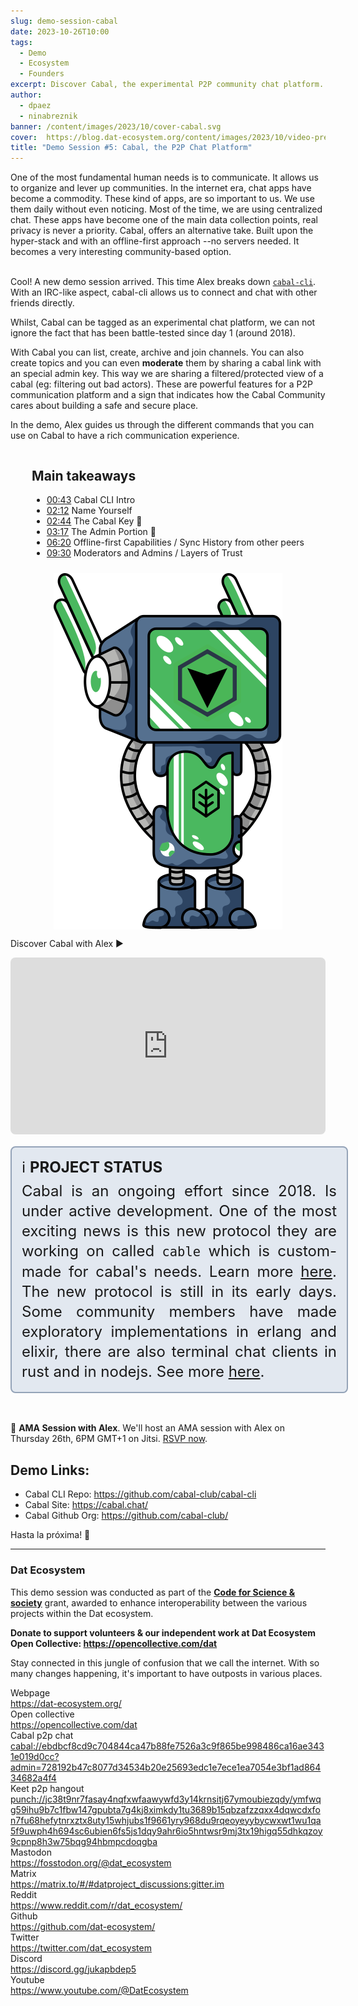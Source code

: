 ```yaml
---
slug: demo-session-cabal
date: 2023-10-26T10:00
tags:
  - Demo
  - Ecosystem
  - Founders
excerpt: Discover Cabal, the experimental P2P community chat platform.
author:
  - dpaez
  - ninabreznik
banner: /content/images/2023/10/cover-cabal.svg
cover:  https://blog.dat-ecosystem.org/content/images/2023/10/video-preview-cabal.png
title: "Demo Session #5: Cabal, the P2P Chat Platform"
---
```


<div>
One of the most fundamental human needs is to communicate. It allows us to organize and lever up communities. In the internet era, chat apps have become a commodity. These kind of apps, are so important to us. We use them daily without even noticing. Most of the time, we are using centralized chat. These apps have become one of the main data collection points, real privacy is never a priority.
Cabal, offers an alternative take. Built upon the hyper-stack and with an offline-first approach --no servers needed. It becomes a very interesting community-based option.
<br/><br/>

Cool! A new demo session arrived. This time Alex breaks down [`cabal-cli`](https://github.com/cabal-club/cabal-cli). With an IRC-like aspect, cabal-cli allows us to connect and chat with other friends directly.

Whilst, Cabal can be tagged as an experimental chat platform, we can not ignore the fact that has been battle-tested since day 1 (around 2018).

With Cabal you can list, create, archive and join channels. You can also create topics and you can even **moderate** them by sharing a cabal link with an special admin key. This way we are sharing a filtered/protected view of a cabal (eg: filtering out bad actors).
These are powerful features for a P2P communication platform and a sign that indicates how the Cabal Community cares about building a safe and secure place.

In the demo, Alex guides us through the different commands that you can use on Cabal to have a rich communication experience.

<div class="container">
  <div class="image">
    <img src="/content/images/2023/10/demo-cabal.svg" alt="cabal logo with dat robot" style="width: 100%;" />
  </div>
  <div>
  <h2>Main takeaways</h2>

  - [00:43](https://youtu.be/0NeCCONtsoM?t=43) Cabal CLI Intro
  - [02:12](https://youtu.be/0NeCCONtsoM?t=132) Name Yourself
  - [02:44](https://youtu.be/0NeCCONtsoM?t=164) The Cabal Key 🔑
  - [03:17](https://youtu.be/0NeCCONtsoM?t=197) The Admin Portion 🔑
  - [06:20](https://youtu.be/0NeCCONtsoM?t=380) Offline-first Capabilities / Sync History from other peers
  - [09:30](https://youtu.be/0NeCCONtsoM?t=570) Moderators and Admins / Layers of Trust
  </div>
</div>

Discover Cabal with Alex ▶️
<iframe style="width: 100%; aspect-ratio: 16/9; border-radius: 0.5rem;" src="https://www.youtube.com/embed/0NeCCONtsoM?si=OlCH0iu7gJJ8OZUq" title="Cabal Demo Session" frameborder="0" allow="accelerometer; autoplay; clipboard-write; encrypted-media; gyroscope; picture-in-picture; web-share" allowfullscreen></iframe>

<div class="note">
ℹ️ <b>Project Status</b> <br/>
Cabal is an ongoing effort since 2018. Is under active development. One of the most exciting news is this new protocol they are working on called <code>cable</code> which is custom-made for cabal's needs. Learn more <a href="https://github.com/cabal-club/cable/">here</a>.
The new protocol is still in its early days. Some community members have made exploratory implementations in erlang and elixir, there are also terminal chat clients in rust and in nodejs. See more  <a href="https://archive.org/details/cable-interop-demo-2023-09">here</a>.
</div>
<br/>

🎥 **AMA Session with Alex**. We'll host an AMA session with Alex on Thursday 26th, 6PM GMT+1 on Jitsi. [RSVP now](https://meet.jit.si/moderated/b59efb59c25f8bb83ca0c5e23d59ff375ebb396fac6e7d1fcc1d1521322126fe).


## Demo Links:
- Cabal CLI Repo: https://github.com/cabal-club/cabal-cli
- Cabal Site: https://cabal.chat/
- Cabal Github Org: https://github.com/cabal-club/

Hasta la próxima! 👋

<style>
  /* mobile first */
.container {
  display: flex;
  flex-direction: column;
}

.note {
  width: 100%;
  background-color: rgb(226 232 240);
  padding: 16px;
  font-size: 1.5rem;
  line-height: 2rem;
  border: 2px solid rgb(148 163 184);
  border-radius: 0.5rem;
  margin: 16px 0;
  text-align: justify;
}

.note b {
  display: inline-block;
  margin-bottom: 6px;
  text-transform: uppercase;
}

.post-full-image {
  background-size: 75%;
  background-repeat: no-repeat;
}

.image-right {
  float:right;
}
.image-left {
  float:left;
}
/* .image {
  flex-grow: 1;
  margin-left: 30px;
  max-width: 30%;
} */
.image img {
  display:block;
  width:100%;
}

.container {
  flex-direction: column-reverse;
  justify-content: space-between;
  gap: 10px;
  align-items: center;
}

.image {
  flex-basis: 30%;
}

@media only screen and (min-width: 1024px) {
  .post-full-image {
    background-size: 50%;
  }

  .container {
    flex-direction: row;
    gap: 30px;
  }

  .image {
    flex-basis: 25%;
  }

  .note {
    padding: 16px 32px;
  }
}
</style>
</div>

------
<div class="about-ecosystem">

### Dat Ecosystem

This demo session was conducted as part of the **[Code for Science & society](https://www.codeforsociety.org/)** grant, awarded to enhance interoperability between the various projects within the Dat ecosystem.

**Donate to support volunteers & our independent work at Dat Ecosystem
Open Collective: https://opencollective.com/dat**

Stay connected in this jungle of confusion that we call the internet. With so many changes happening, it's important to have outposts in various places.

<div class="grid">
  <div class="name">Webpage</div>
  <div class="link"><a target="_blank" href="https://dat-ecosystem.org/">https://dat-ecosystem.org/</a></div>
  <div class="name">Open collective</div>
  <div class="link"><a target="_blank" href="https://opencollective.com/dat">https://opencollective.com/dat</a></div>
  <div class="name">Cabal p2p chat</div>
  <div class="link"><a target="_blank" href="#">cabal://ebdbcf8cd9c704844ca47b88fe7526a3c9f865be998486ca16ae3431e019d0cc?admin=728192b47c8077d34534b20e25693edc1e7ece1ea7054e3bf1ad86434682a4f4</a></div>
  <div class="name">Keet p2p hangout</div>
  <div class="link"><a target="_blank" href="#">punch://jc38t9nr7fasay4nqfxwfaawywfd3y14krnsitj67ymoubiezqdy/ymfwqg59ihu9b7c1fbw147gpubta7g4kj8ximkdy1tu3689b15qbzafzzqxx4dqwcdxfon7fu68hefytnrxztx8uty15whjubs1f9661yry968du9rqeoyeyybycwxwt1wu1qa5f9uwph4h694sc6ubien6fs5js1dqy9ahr6io5hntwsr9mj3tx19higq55dhkqzoy9cpnp8h3w75bqg94hbmpcdoqgba</a></div>
  <div class="name">Mastodon</div>
  <div class="link"><a target="_blank" href="https://fosstodon.org/@dat_ecosystem">https://fosstodon.org/@dat_ecosystem</a></div>
  <div class="name">Matrix</div>
  <div class="link"><a target="_blank" href="https://matrix.to/#/#datproject_discussions:gitter.im">https://matrix.to/#/#datproject_discussions:gitter.im</a></div>
  <div class="name">Reddit</div>
  <div class="link"><a target="_blank" href="https://www.reddit.com/r/dat_ecosystem/">https://www.reddit.com/r/dat_ecosystem/</a></div>
  <div class="name">Github</div>
  <div class="link"><a target="_blank" href="https://github.com/dat-ecosystem/">https://github.com/dat-ecosystem/</a></div>
  <div class="name">Twitter</div>
  <div class="link"><a target="_blank" href="https://twitter.com/dat_ecosystem">https://twitter.com/dat_ecosystem</a></div>
  <div class="name">Discord</div>
  <div class="link"><a target="_blank" href="https://discord.gg/jukapbdep5">https://discord.gg/jukapbdep5</a></div>
  <div class="name">Youtube</div>
  <div class="link"><a target="_blank" href="https://www.youtube.com/@DatEcosystem">https://www.youtube.com/@DatEcosystem</a></div>
</div>
</div>
